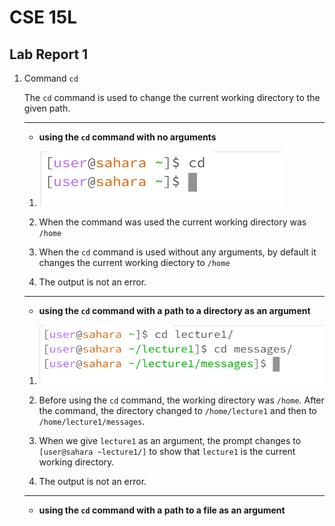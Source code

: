 # CSE 15L
## Lab Report 1
1. Command `cd`

   The `cd` command is used to change the current working directory to the given path.
   
   ***

   - **using the `cd` command with no arguments**

    1. ![Image](Screenshot%202024-01-11%20130911.png)
  
    2. When the command was used the current working directory was `/home`
  
    3. When the `cd` command is used without any arguments, by default it changes the current working diectory to `/home`
  
    4. The output is not an error.

   ***
  
   - **using the `cd` command with a path to a directory as an argument**

    1. ![Image](Screenshot%202024-01-15%20174815.png)

    2. Before using the `cd` command, the working directory was `/home`. After the command, the directory changed to `/home/lecture1` and then to `/home/lecture1/messages`.
  
    3. When we give `lecture1` as an argument, the prompt changes to `[user@sahara ~lecture1/]` to show that `lecture1` is the current working directory.
  
    4. The output is not an error.
  
   ***

   - **using the `cd` command with a path to a file as an argument**
     
